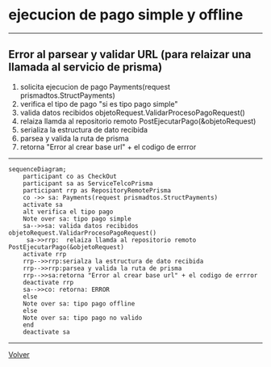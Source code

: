 
# ejecucion de pago simple y offline

***
## Error al parsear y validar URL (para relaizar una llamada al servicio de prisma)
1. solicita ejecucion de pago Payments(request prismadtos.StructPayments)
2. verifica el tipo de pago "si es tipo pago simple"
3. valida datos recibidos objetoRequest.ValidarProcesoPagoRequest()
4. relaiza llamda al repositorio remoto PostEjecutarPago(&objetoRequest)
5. serializa la estructura de dato recibida
6. parsea y valida la ruta de prisma 
7. retorna "Error al crear base url" + el codigo de errror
***
```mermaid
sequenceDiagram;
    participant co as CheckOut
    participant sa as ServiceTelcoPrisma
    participant rrp as RepositoryRemotePrisma
    co ->> sa: Payments(request prismadtos.StructPayments)
    activate sa
    alt verifica el tipo pago
    Note over sa: tipo pago simple
    sa-->>sa: valida datos recibidos objetoRequest.ValidarProcesoPagoRequest()
     sa->>rrp:  relaiza llamda al repositorio remoto PostEjecutarPago(&objetoRequest)
    activate rrp
    rrp-->>rrp:serialza la estructura de dato recibida
    rrp-->>rrp:parsea y valida la ruta de prisma
    rrp-->>sa:retorna "Error al crear base url" + el codigo de errror
    deactivate rrp
    sa-->>co: retorna: ERROR
    else
    Note over sa: tipo pago offline
    else
    Note over sa: tipo pago no valido
    end
    deactivate sa
```
***
[Volver][URL-Volver]

[URL-Volver]: https://github.com/Corrientes-Telecomunicaciones/api_go_pasarela/blob/development/document/prisma/ejecuciondepago/00-ejecucion_de_pago.md